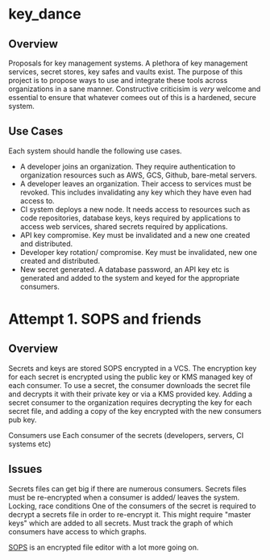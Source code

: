 # key_dance

## Overview

Proposals for key management systems.
A plethora of key management services, secret stores, key safes and vaults exist. The purpose of this project is to propose ways to use and integrate these tools across organizations in a sane manner.  Constructive criticisim is *very* welcome and essential to ensure that whatever comees out of this is a hardened, secure system.

## Use Cases

Each system should handle the following use cases.

* A developer joins an organization.  They require authentication to organization resources such as AWS, GCS, Github, bare-metal servers.
* A developer leaves an organization.  Their access to services must be revoked.  This includes invalidating any key which they have even had access to.
* CI system deploys a new node.  It needs access to resources such as code repositories, database keys, keys required by applications to access web services, shared secrets required by applications.
* API key compromise.  Key must be invalidated and a new one created and distributed.
* Developer key rotation/ compromise.  Key must be invalidated, new one created and distributed.
* New secret generated.  A database password, an API key etc is generated and added to the system and keyed for the appropriate consumers.

# Attempt 1. SOPS and friends

## Overview

Secrets and keys are stored SOPS encrypted in a VCS.  The encryption key for each secret is encrypted using the public key or KMS managed key of each consumer.
To use a secret, the consumer downloads the secret file and decrypts it with their private key or via a KMS provided key.
Adding a secret consumer to the organization requires decrypting the key for each secret file, and adding a copy of the key encrypted with the new consumers pub key.

Consumers use 
Each consumer of the secrets (developers, servers, CI systems etc) 

## Issues

Secrets files can get big if there are numerous consumers.
Secrets files must be re-encrypted when a consumer is added/ leaves the system.
Locking, race conditions
One of the consumers of the secret is required to decrypt a secrets file in order to re-encrypt it.  This might require "master keys" which are added to all secrets.
Must track the graph of which consumers have access to which graphs.



[SOPS](https://github.com/getsops/sops) is an encrypted file editor with a lot more going on. 
